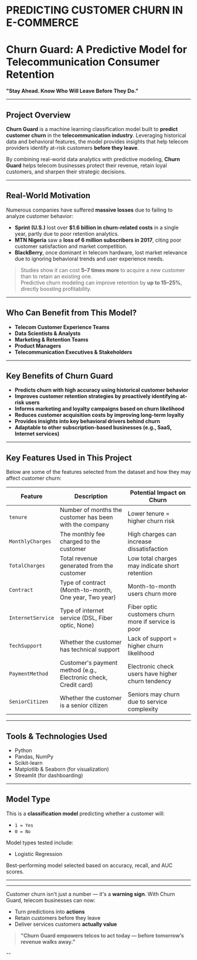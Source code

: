 # PREDICTING CUSTOMER CHURN IN E-COMMERCE
# Churn Guard: A Predictive Model for Telecommunication Consumer Retention

**"Stay Ahead. Know Who Will Leave Before They Do."**

---

##  Project Overview

**Churn Guard** is a machine learning classification model built to **predict customer churn** in the **telecommunication industry**. Leveraging historical data and behavioral features, the model provides insights that help telecom providers identify at-risk customers **before they leave**.

By combining real-world data analytics with predictive modeling, **Churn Guard** helps telecom businesses protect their revenue, retain loyal customers, and sharpen their strategic decisions.

---

##  Real-World Motivation

Numerous companies have suffered **massive losses** due to failing to analyze customer behavior:

- **Sprint (U.S.)** lost over **$1.6 billion in churn-related costs** in a single year, partly due to poor retention analytics.
- **MTN Nigeria** saw a **loss of 6 million subscribers in 2017**, citing poor customer satisfaction and market competition.
- **BlackBerry**, once dominant in telecom hardware, lost market relevance due to ignoring behavioral trends and user experience needs.

> Studies show it can cost **5–7 times more** to acquire a new customer than to retain an existing one.  
> Predictive churn modeling can improve retention by **up to 15–25%**, directly boosting profitability.

---

##  Who Can Benefit from This Model?

-  **Telecom Customer Experience Teams**  
-  **Data Scientists & Analysts**  
-  **Marketing & Retention Teams**  
-  **Product Managers**  
-  **Telecommunication Executives & Stakeholders**

---

##  Key Benefits of Churn Guard

-  **Predicts churn with high accuracy using historical customer behavior**
-  **Improves customer retention strategies by proactively identifying at-risk users**
-  **Informs marketing and loyalty campaigns based on churn likelihood**
-  **Reduces customer acquisition costs by improving long-term loyalty**
-  **Provides insights into key behavioral drivers behind churn**
-  **Adaptable to other subscription-based businesses (e.g., SaaS, Internet services)**

---

##  Key Features Used in This Project

Below are some of the features selected from the dataset and how they may affect customer churn:

| Feature               | Description                                                               | Potential Impact on Churn |
|-----------------------|---------------------------------------------------------------------------|----------------------------|
| `tenure`              | Number of months the customer has been with the company                   | Lower tenure = higher churn risk |
| `MonthlyCharges`      | The monthly fee charged to the customer                                   | High charges can increase dissatisfaction |
| `TotalCharges`        | Total revenue generated from the customer                                 | Low total charges may indicate short retention |
| `Contract`            | Type of contract (Month-to-month, One year, Two year)                     | Month-to-month users churn more |
| `InternetService`     | Type of internet service (DSL, Fiber optic, None)                         | Fiber optic customers churn more if service is poor |
| `TechSupport`         | Whether the customer has technical support                                | Lack of support = higher churn likelihood |
| `PaymentMethod`       | Customer's payment method (e.g., Electronic check, Credit card)           | Electronic check users have higher churn tendency |
| `SeniorCitizen`       | Whether the customer is a senior citizen                                  | Seniors may churn due to service complexity |

---

## Tools & Technologies Used

- Python
- Pandas, NumPy
- Scikit-learn
- Matplotlib & Seaborn (for visualization)
-  Streamlit (for dashboarding)

---

##  Model Type

This is a **classification model** predicting whether a customer will:

- `1 = Yes`
- `0 = No`

Model types tested include:

- Logistic Regression  

Best-performing model selected based on accuracy, recall, and AUC scores.

---

---

Customer churn isn't just a number — it's a **warning sign**. With Churn Guard, telecom businesses can now:

- Turn predictions into **actions**
- Retain customers before they leave
- Deliver services customers **actually value**

> **"Churn Guard empowers telcos to act today — before tomorrow’s revenue walks away."**

--

